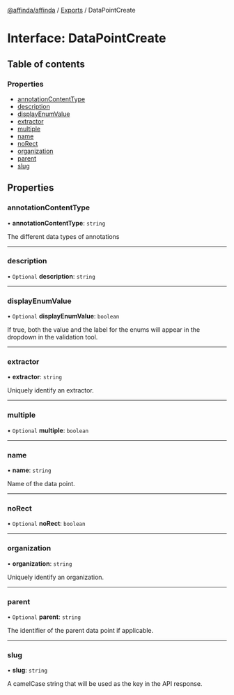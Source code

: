 [@affinda/affinda](../README.md) / [Exports](../modules.md) / DataPointCreate

# Interface: DataPointCreate

## Table of contents

### Properties

- [annotationContentType](DataPointCreate.md#annotationcontenttype)
- [description](DataPointCreate.md#description)
- [displayEnumValue](DataPointCreate.md#displayenumvalue)
- [extractor](DataPointCreate.md#extractor)
- [multiple](DataPointCreate.md#multiple)
- [name](DataPointCreate.md#name)
- [noRect](DataPointCreate.md#norect)
- [organization](DataPointCreate.md#organization)
- [parent](DataPointCreate.md#parent)
- [slug](DataPointCreate.md#slug)

## Properties

### annotationContentType

• **annotationContentType**: `string`

The different data types of annotations

___

### description

• `Optional` **description**: `string`

___

### displayEnumValue

• `Optional` **displayEnumValue**: `boolean`

If true, both the value and the label for the enums will appear in the dropdown in the validation tool.

___

### extractor

• **extractor**: `string`

Uniquely identify an extractor.

___

### multiple

• `Optional` **multiple**: `boolean`

___

### name

• **name**: `string`

Name of the data point.

___

### noRect

• `Optional` **noRect**: `boolean`

___

### organization

• **organization**: `string`

Uniquely identify an organization.

___

### parent

• `Optional` **parent**: `string`

The identifier of the parent data point if applicable.

___

### slug

• **slug**: `string`

A camelCase string that will be used as the key in the API response.
